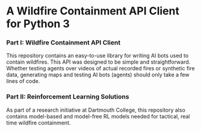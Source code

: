# A Wildfire Containment API Client for Python 3

### Part I: Wildfire Containment API Client
This repository contains an easy-to-use library for writing AI bots used to contain wildfires. This API was designed to be simple and straightforward. Whether testing agents over videos of actual recorded fires or synthetic fire data, generating maps and testing AI bots (agents) should only take a few lines of code. 


### Part II: Reinforcement Learning Solutions 
As part of a research initiative at Dartmouth College, this repository also contains model-based and model-free RL models needed for tactical, real time wildfire containment. 
